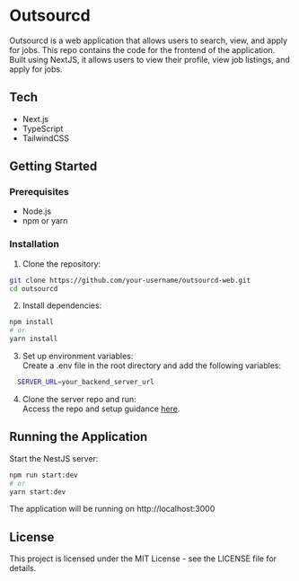 # Outsourcd

Outsourcd is a web application that allows users to search, view, and apply for jobs.
This repo contains the code for the frontend of the application. Built using NextJS, it allows users to view their profile, view job listings, and apply for jobs.

## Tech

- Next.js
- TypeScript
- TailwindCSS

## Getting Started

### Prerequisites

- Node.js
- npm or yarn

### Installation

1. Clone the repository:

```bash
git clone https://github.com/your-username/outsourcd-web.git
cd outsourcd
```

2. Install dependencies:

```bash
npm install
# or
yarn install
```

3. Set up environment variables:<br>
Create a .env file in the root directory and add the following variables:

```bash
  SERVER_URL=your_backend_server_url
```

4. Clone the server repo and run:<br>
Access the repo and setup guidance [here](https://github.com/pete-livermore/outsourcd-app).

## Running the Application

Start the NestJS server:

```bash
npm run start:dev
# or
yarn start:dev
```

The application will be running on http://localhost:3000

## License

This project is licensed under the MIT License - see the LICENSE file for details.
